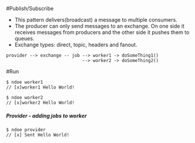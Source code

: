 #Publish/Subscribe
 - This pattern delivers(broadcast) a message to multiple consumers.
 - The producer can only send messages to an exchange. On one side it receives messages from producers and the other side it pushes them to queues. 
 - Exchange types: direct, topic, headers and fanout.

```
provider --> exchange -- job --> worker1 -> doSomeThing1()
                             --> worker2 -> doSomeThing2()
```


#Run
```
$ ndoe worker1
// [x]worker1 Hello World! 
```

```
$ ndoe worker2
// [x]worker2 Hello World!
```

##### Provider - adding jobs to worker
```
$ ndoe provider
// [x] Sent Hello World!
```